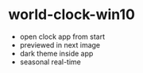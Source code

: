 # world-clock-win10
- open clock app from start
- previewed in next image
- dark theme inside app
- seasonal real-time
